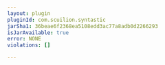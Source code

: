 ```yaml
---
layout: plugin
pluginId: com.scuilion.syntastic
jarSha1: 36beae6f2368ea5108edd3ac77a8adb0d2266293
isJarAvailable: true
error: NONE
violations: []

---
```

